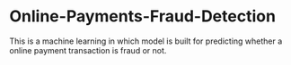 # Online-Payments-Fraud-Detection
This is a machine learning in which model is built for predicting whether a online payment transaction is fraud or not.
